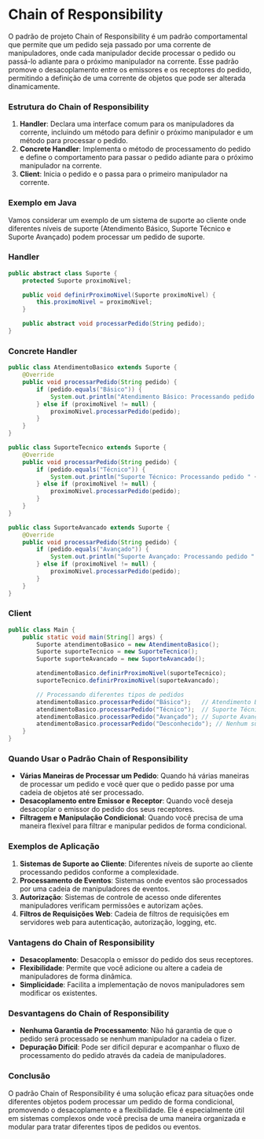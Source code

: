 # Chain of Responsibility

O padrão de projeto Chain of Responsibility é um padrão comportamental que permite que um pedido seja passado por uma corrente de manipuladores, onde cada manipulador decide processar o pedido ou passá-lo adiante para o próximo manipulador na corrente. Esse padrão promove o desacoplamento entre os emissores e os receptores do pedido, permitindo a definição de uma corrente de objetos que pode ser alterada dinamicamente.

### Estrutura do Chain of Responsibility

1. **Handler**: Declara uma interface comum para os manipuladores da corrente, incluindo um método para definir o próximo manipulador e um método para processar o pedido.
2. **Concrete Handler**: Implementa o método de processamento do pedido e define o comportamento para passar o pedido adiante para o próximo manipulador na corrente.
3. **Client**: Inicia o pedido e o passa para o primeiro manipulador na corrente.

### Exemplo em Java

Vamos considerar um exemplo de um sistema de suporte ao cliente onde diferentes níveis de suporte (Atendimento Básico, Suporte Técnico e Suporte Avançado) podem processar um pedido de suporte.

### Handler

```java
public abstract class Suporte {
    protected Suporte proximoNivel;

    public void definirProximoNivel(Suporte proximoNivel) {
        this.proximoNivel = proximoNivel;
    }

    public abstract void processarPedido(String pedido);
}

```

### Concrete Handler

```java
public class AtendimentoBasico extends Suporte {
    @Override
    public void processarPedido(String pedido) {
        if (pedido.equals("Básico")) {
            System.out.println("Atendimento Básico: Processando pedido " + pedido);
        } else if (proximoNivel != null) {
            proximoNivel.processarPedido(pedido);
        }
    }
}

public class SuporteTecnico extends Suporte {
    @Override
    public void processarPedido(String pedido) {
        if (pedido.equals("Técnico")) {
            System.out.println("Suporte Técnico: Processando pedido " + pedido);
        } else if (proximoNivel != null) {
            proximoNivel.processarPedido(pedido);
        }
    }
}

public class SuporteAvancado extends Suporte {
    @Override
    public void processarPedido(String pedido) {
        if (pedido.equals("Avançado")) {
            System.out.println("Suporte Avançado: Processando pedido " + pedido);
        } else if (proximoNivel != null) {
            proximoNivel.processarPedido(pedido);
        }
    }
}

```

### Client

```java
public class Main {
    public static void main(String[] args) {
        Suporte atendimentoBasico = new AtendimentoBasico();
        Suporte suporteTecnico = new SuporteTecnico();
        Suporte suporteAvancado = new SuporteAvancado();

        atendimentoBasico.definirProximoNivel(suporteTecnico);
        suporteTecnico.definirProximoNivel(suporteAvancado);

        // Processando diferentes tipos de pedidos
        atendimentoBasico.processarPedido("Básico");   // Atendimento Básico: Processando pedido Básico
        atendimentoBasico.processarPedido("Técnico");  // Suporte Técnico: Processando pedido Técnico
        atendimentoBasico.processarPedido("Avançado"); // Suporte Avançado: Processando pedido Avançado
        atendimentoBasico.processarPedido("Desconhecido"); // Nenhum suporte disponível para pedido Desconhecido
    }
}

```

### Quando Usar o Padrão Chain of Responsibility

- **Várias Maneiras de Processar um Pedido**: Quando há várias maneiras de processar um pedido e você quer que o pedido passe por uma cadeia de objetos até ser processado.
- **Desacoplamento entre Emissor e Receptor**: Quando você deseja desacoplar o emissor do pedido dos seus receptores.
- **Filtragem e Manipulação Condicional**: Quando você precisa de uma maneira flexível para filtrar e manipular pedidos de forma condicional.

### Exemplos de Aplicação

1. **Sistemas de Suporte ao Cliente**: Diferentes níveis de suporte ao cliente processando pedidos conforme a complexidade.
2. **Processamento de Eventos**: Sistemas onde eventos são processados por uma cadeia de manipuladores de eventos.
3. **Autorização**: Sistemas de controle de acesso onde diferentes manipuladores verificam permissões e autorizam ações.
4. **Filtros de Requisições Web**: Cadeia de filtros de requisições em servidores web para autenticação, autorização, logging, etc.

### Vantagens do Chain of Responsibility

- **Desacoplamento**: Desacopla o emissor do pedido dos seus receptores.
- **Flexibilidade**: Permite que você adicione ou altere a cadeia de manipuladores de forma dinâmica.
- **Simplicidade**: Facilita a implementação de novos manipuladores sem modificar os existentes.

### Desvantagens do Chain of Responsibility

- **Nenhuma Garantia de Processamento**: Não há garantia de que o pedido será processado se nenhum manipulador na cadeia o fizer.
- **Depuração Difícil**: Pode ser difícil depurar e acompanhar o fluxo de processamento do pedido através da cadeia de manipuladores.

### Conclusão

O padrão Chain of Responsibility é uma solução eficaz para situações onde diferentes objetos podem processar um pedido de forma condicional, promovendo o desacoplamento e a flexibilidade. Ele é especialmente útil em sistemas complexos onde você precisa de uma maneira organizada e modular para tratar diferentes tipos de pedidos ou eventos.
